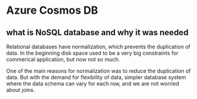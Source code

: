 # Azure Cosmos DB

## what is NoSQL database and why it was needed

Relational databases have normalization, which prevents the duplication of data. In the beginning disk space used to be a very big constraints for commerical application, but now not so much.

One of the main reasons for normalization was to reduce the duplication of data.
But with the demand for flexibility of data, simpler database system where the data schema can vary for each row, and we are not worried about joins.
